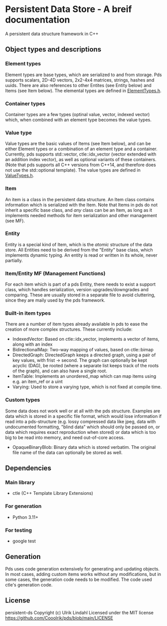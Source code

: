 # Persistent Data Store - A breif documentation
A persistent data structure framework in C++

## Object types and descriptions

### Element types
Element types are base types, which are serialized to and from storage. Pds supports scalars, 2D-4D vectors, 2x2-4x4 matrices, strings, hashes and uuids. There are also references to other Entites (see Entity below) and Items (see Item below). The elemental types are defined in [ElementTypes.h](./Include/pds/ElementTypes.h).

### Container types
Container types are a few types (optinal value, vector, indexed vector) which, when combined with an element type becomes the value types.

### Value type
Value types are the basic values of Items (see Item below), and can be either Element types or a combination of an element type and a container. Currently, pds supports std::vector, ctle::idx_vector (vector extended with an addition index vector), as well as optional variants of these containers. (Note that pds supports all C++ versions from C++14, and therefore does not use the std::optional template). The value types are defined in [ValueTypes.h](./Include/pds/ValueTypes.h).

### Item
An item is a class in the persistent data structure. An Item class contains information which is serialized with the Item. Note that Items in pds do not inherit a specific base class, and *any* class can be an Item, as long as it implements needed methods for item serialization and other management (see MF).

### Entity
Entity is a special kind of Item, which is the *atomic* structure of the data store. All Entities need to be derived from the "Entity" base class, which implements dynamic typing. An entity is read or written
in its whole, never partially.

### Item/Entity MF (Management Functions)
For each item which is part of a pds Entity, there needs to exist a support class, which handles serialization, version upgrades/downgrades and comparing. These are usually stored in a separate file to avoid cluttering, since they are maily used by the pds framework.

### Built-in item types
There are a number of item types already available in pds to ease the creation of more complex structures. These currently include:
 - IndexedVector: Based on ctle::idx_vector, implements a vector of items, along with an index 
 - BidirectionalMap: Two-way mapping of values, based on ctle::bimap
 - DirectedGraph: DirectedGraph keeps a directed graph, using a pair of key values, with frist -> second. The graph can optionally be kept acyclic (DAG), be rooted (where a separate list keeps track of the roots of the graph), and can also have a single root.
 - ItemTable: Implements an unordered_map which can map items using e.g. an item_ref or a uint
 - Varying: Used to store a varying type, which is not fixed at compile time.

### Custom types
Some data does not work well or at all with the pds structure. Examples are data which is stored in a specific file format, which would lose information if read into a pds-structure (e.g. lossy compressed data like jpeg, data with undocumented formatting, "blind data" which should only be passed on, or data which requires exact reproduction when stored) or data which is too big to be read into memory, and need out-of-core access. 

 - OpaqueBinaryBlob: Binary data which is stored verbatim. The original file name of the data can optionally be stored as well.

## Dependencies

### Main library
- ctle (C++ Template Library Extensions)

### For generation
- Python 3.11+

### For testing
- google test

## Generation
Pds uses code generation extensively for generating and updating objects. In most cases, adding custom items works without any modifications, but in some cases, the generation code needs to be modified. The code used ctle's generation code.

## License
persistent-ds Copyright (c) Ulrik Lindahl
Licensed under the MIT license https://github.com/Cooolrik/pds/blob/main/LICENSE


